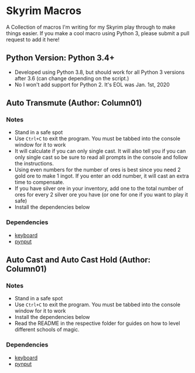 # Skyrim Macros

A Collection of macros I'm writing for my Skyrim play through to make things easier. If you make a cool macro using Python 3, please submit a pull request to add it here!

## Python Version: Python 3.4+

- Developed using Python 3.8, but should work for all Python 3 versions after 3.6 (can change depending on the script.)
- No I won't add support for Python 2. It's EOL was Jan. 1st, 2020

## Auto Transmute (Author: Column01)

### Notes
- Stand in a safe spot
- Use `Ctrl+C` to exit the program. You must be tabbed into the console window for it to work
- It will calculate if you can only single cast. It will also tell you if you can only single cast so be sure to read all prompts in the console and follow the instructions.
- Using even numbers for the number of ores is best since you need 2 gold ore to make 1 ingot. If you enter an odd number, it will cast an extra time to compensate.
- If you have silver ore in your inventory, add one to the total number of ores for every 2 silver ore you have (or one for one if you want to play it safe)
- Install the dependencies below

### Dependencies
- [keyboard](https://pypi.org/project/keyboard/)
- [pynput](https://pypi.org/project/pynput/)

## Auto Cast and Auto Cast Hold (Author: Column01)

### Notes
- Stand in a safe spot
- Use `Ctrl+C` to exit the program. You must be tabbed into the console window for it to work
- Install the dependencies below
- Read the README in the respective folder for guides on how to level different schools of magic.

### Dependencies
- [keyboard](https://pypi.org/project/keyboard/)
- [pynput](https://pypi.org/project/pynput/)
